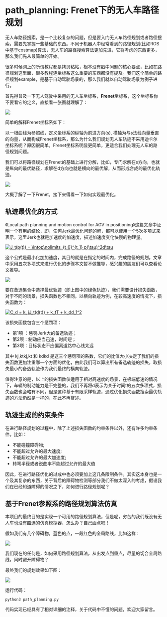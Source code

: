 # path_planning: Frenet下的无人车路径规划



无人车路径搜索，是一个比较复杂的问题，但是要入门无人车路径规划或者路径搜索，需要先掌握一些基础的东西。不同于机器人中经常看到的路径规划(比如ROS中基于costmap)算法，无人车的路径搜索算法更加先进，它将考虑的东西更多，那么我们先从最简单的开始。

很多时候网上的所谓教程都是拷贝粘帖，根本没有戳中问题的核心要点，比如在路径规划这里面，很多教程连坐标系这么重要的东西都没有提及。我们这个简单的路径规划example，是基于自动驾驶场景的，那么我们就以自动驾驶场景为例子进行。

首先得普及一下无人驾驶中采用的无人车坐标系，**Frenet**坐标系，这个坐标系你不要看它的定义，直接看一张图就理解了：

![](https://img-blog.csdn.net/20180622231721351?watermark/2/text/font/5a6L5L2T/fontsize/400/fill/I0JBQkFCMA==/dissolve/70)



简单的解释Frenet坐标系如下：

以一根曲线为参照线，定义坐标系的纵轴为前进方向(s), 横轴为与s法线向量垂直的向量，从而构成Frenet坐标系，那么为什么我们规划无人车轨迹不采用迪卡尔坐标系呢？原因很简单，Frenet坐标系明显更简单，更适合我们处理无人车的路径规划问题。

我们可以将路径规划在Frenet的基础上进行分解，比如，专门求解在s方向，也就是纵向的最优路径，求解在d方向也就是横向的最优解，从而形成合成的最优化轨迹。

![](https://img-blog.csdn.net/20180622231733496?watermark/2/text/font/5a6L5L2T/fontsize/400/fill/I0JBQkFCMA==/dissolve/70)



大概了解了一下Frenet，接下来得看一下如何实现最优化。

## 轨迹最优化的方式

《Local path planning and motion control for AGV in positioning》这篇文章中证明一个有用的结论，即，任何Jerk最优化问题的解，都可以使用一个5次多项式来表示。这里Jerk也就是加速度的加速度，描述加速度变化快慢的物理量。

<a href="https://www.codecogs.com/eqnedit.php?latex=J_t(p(t))&space;=&space;\intop\nolimits_{t_0}^{t_1}&space;p(\tau)^2d\tau" target="_blank"><img src="https://latex.codecogs.com/svg.latex?J_t(p(t))&space;=&space;\intop\nolimits_{t_0}^{t_1}&space;p(\tau)^2d\tau" title="J_t(p(t)) = \intop\nolimits_{t_0}^{t_1} p(\tau)^2d\tau" /></a>

这个公式是最小化加加速度，其目的就是在指定的时间内，完成路径的规划。文章中采用五次多项式来进行优化的步骤本文暂不做推导，感兴趣的朋友们可以查看论文推导。

![](https://img-blog.csdn.net/2018062223175747?watermark/2/text/font/5a6L5L2T/fontsize/400/fill/I0JBQkFCMA==/dissolve/70)

要在备选集合中选择最优轨迹（即上图中的绿色轨迹），我们需要设计损失函数，对于不同的场景，损失函数也不相同，以横向轨迹为例，在较高速度的情况下，损失函数为：

<a href="https://www.codecogs.com/eqnedit.php?latex=C_d&space;=&space;k_jJ_t(d(t))&space;&plus;&space;k_tT&space;&plus;&space;k_dd_1^2" target="_blank"><img src="https://latex.codecogs.com/svg.latex?C_d&space;=&space;k_jJ_t(d(t))&space;&plus;&space;k_tT&space;&plus;&space;k_dd_1^2" title="C_d = k_jJ_t(d(t)) + k_tT + k_dd_1^2" /></a>

该损失函数包含三个惩罚项： 

* 第1项 ：惩罚Jerk大的备选轨迹； 
* 第2项：制动应当迅速，时间短； 
* 第3项：目标状态不应偏离道路中心线太远

其中 kj,ktkj,kt 和 kdkd 是这三个惩罚项的系数，它们的比值大小决定了我们的损失函数更加注重哪一个方面的优化，由此我们可以算出所有备选轨迹的损失，取损失最小的备选轨迹作为我们最终的横向轨迹。

值得注意的是，以上的损失函数仅适用于相对高速度的场景，在极端低速的情况下，车辆的制动能力是不完整的，我们不再将d表示为关于时间t的五次多项式，损失函数也会略有不同，但是这种基于有限采样轨迹，通过优化损失函数搜索最优轨迹的方法仍然是一样的，在此不再赘述。



## 轨迹生成的约束条件

在进行路径规划的过程中，除了上述损失函数的约束条件以外，还有许多约束条件。比如：

- 不能碰撞障碍物;
- 不能超过允许的最大速度;
- 不能超过允许的最大加速度;
- 转弯半径或者说曲率不能超过允许的最大值

因此，在进行路径优化的过成中也必须要加上这几条限制条件。其实这本身也是一个及其复杂的东西，关于背后的障碍物检测等部分我们不做太深入的考虑，假设我们在已经知道障碍的情况之下，如何进行路径规划呢？



## 基于Frenet参照系的路径规划算法仿真



本项目的最终目的是实现一个可用的路径规划算法，但是呢，穷苦的我们既没有无人车也没有酷选的仿真模拟器，怎么办？自己画点吧！

假如我们有几个障碍物，蓝色的点，一段红色的全局路线，比如这样：

![](https://img-blog.csdn.net/20180622231827810?watermark/2/text/font/5a6L5L2T/fontsize/400/fill/I0JBQkFCMA==/dissolve/70)



我们现在的任何是，如何采用路径规划算法，从出发点到重点，尽量的切合全局路线，同时避开障碍物？

最终我们的规划效果如下图：

![](https://img-blog.csdn.net/20180622231847188?watermark/2/text/font/5a6L5L2T/fontsize/400/fill/I0JBQkFCMA==/dissolve/70)



运行代码：

```
python3 path_planning.py
```

代码实现已经具有了相对详细的注释，关于代码中不懂的问题，欢迎大家留言。

